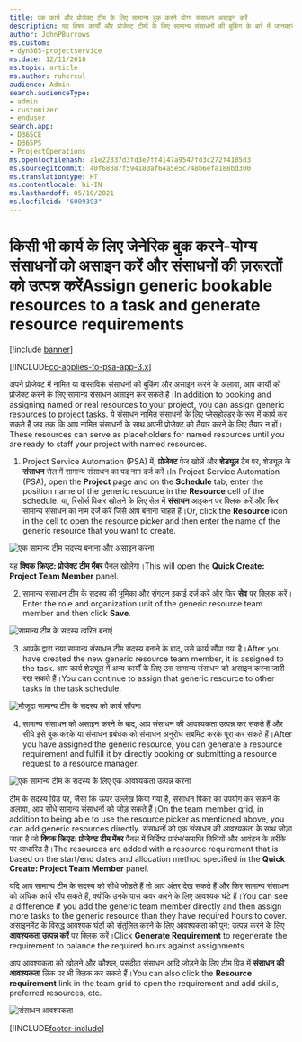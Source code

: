 ```yaml
---
title: एक कार्य और प्रोजेक्ट टीम के लिए सामान्य बुक करने योग्य संसाधन असाइन करें
description: यह विषय कार्यों और प्रोजेक्ट टीमों के लिए सामान्य संसाधनों की बुकिंग के बारे में जानकारी प्रदान करता है।
author: JohnPBurrows
ms.custom:
- dyn365-projectservice
ms.date: 12/11/2018
ms.topic: article
ms.author: ruhercul
audience: Admin
search.audienceType:
- admin
- customizer
- enduser
search.app:
- D365CE
- D365PS
- ProjectOperations
ms.openlocfilehash: a1e22337d3fd3e7ff4147a9547fd3c272f4185d3
ms.sourcegitcommit: 40f68387f594180af64a5e5c748b6efa188bd300
ms.translationtype: HT
ms.contentlocale: hi-IN
ms.lasthandoff: 05/10/2021
ms.locfileid: "6009393"
---
```

# <a name="assign-generic-bookable-resources-to-a-task-and-generate-resource-requirements"></a><span data-ttu-id="19cc9-103">किसी भी कार्य के लिए जेनेरिक बुक करने-योग्य संसाधनों को असाइन करें और संसाधनों की ज़रूरतों को उत्पन्न करें</span><span class="sxs-lookup"><span data-stu-id="19cc9-103">Assign generic bookable resources to a task and generate resource requirements</span></span> 

[!include [banner](../includes/psa-now-project-operations.md)]

[!INCLUDE[cc-applies-to-psa-app-3.x](../includes/cc-applies-to-psa-app-3x.md)]

<span data-ttu-id="19cc9-104">अपने प्रोजेक्ट में नामित या वास्तविक संसाधनों की बुकिंग और असाइन करने के अलावा, आप कार्यों को प्रोजेक्ट करने के लिए सामान्य संसाधन असाइन कर सकते हैं।</span><span class="sxs-lookup"><span data-stu-id="19cc9-104">In addition to booking and assigning named or real resources to your project, you can assign generic resources to project tasks.</span></span> <span data-ttu-id="19cc9-105">ये संसाधन नामित संसाधनों के लिए प्लेसहोल्डर के रूप में कार्य कर सकते हैं जब तक कि आप नामित संसाधनों के साथ अपनी प्रोजेक्ट को तैयार करने के लिए तैयार न हों।</span><span class="sxs-lookup"><span data-stu-id="19cc9-105">These resources can serve as placeholders for named resources until you are ready to staff your project with named resources.</span></span> 

1. <span data-ttu-id="19cc9-106">Project Service Automation (PSA) में, **प्रोजेक्ट** पेज खोलें और **शेड्यूल** टैब पर, शेड्यूल के **संसाधन** सेल में सामान्य संसाधन का पद नाम दर्ज करें।</span><span class="sxs-lookup"><span data-stu-id="19cc9-106">In Project Service Automation (PSA), open the **Project** page and on the **Schedule** tab, enter the position name of the generic resource in the **Resource** cell of the schedule.</span></span> <span data-ttu-id="19cc9-107">या, रिसोर्स पिकर खोलने के लिए सेल में **संसाधन** आइकन पर क्लिक करें और फिर सामान्य संसाधन का नाम दर्ज करें जिसे आप बनाना चाहते हैं।</span><span class="sxs-lookup"><span data-stu-id="19cc9-107">Or, click the **Resource** icon in the cell to open the resource picker and then enter the name of the generic resource that you want to create.</span></span>

![एक सामान्य टीम सदस्य बनाना और असाइन करना](media/RM-how-to-9.png)

<span data-ttu-id="19cc9-109">यह **क्विक क्रिएट: प्रोजेक्ट टीम मेंबर** पैनल खोलेगा।</span><span class="sxs-lookup"><span data-stu-id="19cc9-109">This will open the **Quick Create: Project Team Member** panel.</span></span> 

2. <span data-ttu-id="19cc9-110">सामान्य संसाधन टीम के सदस्य की भूमिका और संगठन इकाई दर्ज करें और फिर **सेव** पर क्लिक करें।</span><span class="sxs-lookup"><span data-stu-id="19cc9-110">Enter the role and organization unit of the generic resource team member and then click **Save**.</span></span>

![सामान्य टीम के सदस्य त्वरित बनाएं](media/RM-how-to-10.png)

3. <span data-ttu-id="19cc9-112">आपके द्वारा नया सामान्य संसाधन टीम सदस्य बनाने के बाद, उसे कार्य सौंपा गया है।</span><span class="sxs-lookup"><span data-stu-id="19cc9-112">After you have created the new generic resource team member, it is assigned to the task.</span></span> <span data-ttu-id="19cc9-113">आप कार्य शेड्यूल में अन्य कार्यों के लिए उस सामान्य संसाधन को असाइन करना जारी रख सकते हैं।</span><span class="sxs-lookup"><span data-stu-id="19cc9-113">You can continue to assign that generic resource to other tasks in the task schedule.</span></span>

![मौजूदा सामान्य टीम के सदस्य को कार्य सौंपना](media/RM-how-to-11.png)

4. <span data-ttu-id="19cc9-115">सामान्य संसाधन को असाइन करने के बाद, आप संसाधन की आवश्यकता उत्पन्न कर सकते हैं और सीधे इसे बुक करके या संसाधन प्रबंधक को संसाधन अनुरोध सबमिट करके पूरा कर सकते हैं।</span><span class="sxs-lookup"><span data-stu-id="19cc9-115">After you have assigned the generic resource, you can generate a resource requirement and fulfill it by directly booking or submitting a resource request to a resource manager.</span></span>

![एक सामान्य टीम के सदस्य के लिए एक आवश्यकता उत्पन्न करना](media/RM-how-to-12.png)

<span data-ttu-id="19cc9-117">टीम के सदस्य ग्रिड पर, जैसा कि ऊपर उल्लेख किया गया है, संसाधन पिकर का उपयोग कर सकने के अलावा, आप सीधे सामान्य संसाधनों को जोड़ सकते हैं।</span><span class="sxs-lookup"><span data-stu-id="19cc9-117">On the team member grid, in addition to being able to use the resource picker as mentioned above, you can add generic resources directly.</span></span> <span data-ttu-id="19cc9-118">संसाधनों को एक संसाधन की आवश्यकता के साथ जोड़ा जाता है जो **क्विक क्रिएट: प्रोजेक्ट टीम मेंबर** पैनल में निर्दिष्ट प्रारंभ/समाप्ति तिथियों और आवंटन के तरीके पर आधारित है।</span><span class="sxs-lookup"><span data-stu-id="19cc9-118">The resources are added with a resource requirement that is based on the start/end dates and allocation method specified in the **Quick Create: Project Team Member** panel.</span></span>

<span data-ttu-id="19cc9-119">यदि आप सामान्य टीम के सदस्य को सीधे जोड़ते हैं तो आप अंतर देख सकते हैं और फिर सामान्य संसाधन को अधिक कार्य सौंप सकते हैं, क्योंकि उनके पास कवर करने के लिए आवश्यक घंटे हैं।</span><span class="sxs-lookup"><span data-stu-id="19cc9-119">You can see a difference if you add the generic team member directly and then assign more tasks to the generic resource than they have required hours to cover.</span></span> <span data-ttu-id="19cc9-120">असाइनमेंट के विरुद्ध आवश्यक घंटों को संतुलित करने के लिए आवश्यकता को पुन: उत्पन्न करने के लिए **आवश्यकता उत्पन्न करें** पर क्लिक करें।</span><span class="sxs-lookup"><span data-stu-id="19cc9-120">Click **Generate Requirement** to regenerate the requirement to balance the required hours against assignments.</span></span>

<span data-ttu-id="19cc9-121">आप आवश्यकता को खोलने और कौशल, पसंदीदा संसाधन आदि जोड़ने के लिए टीम ग्रिड में **संसाधन की आवश्यकता** लिंक पर भी क्लिक कर सकते हैं।</span><span class="sxs-lookup"><span data-stu-id="19cc9-121">You can also click the **Resource requirement** link in the team grid to open the requirement and add skills, preferred resources, etc.</span></span>

![संसाधन आवश्यकता](media/RM-how-to-13.png)



[!INCLUDE[footer-include](../includes/footer-banner.md)]